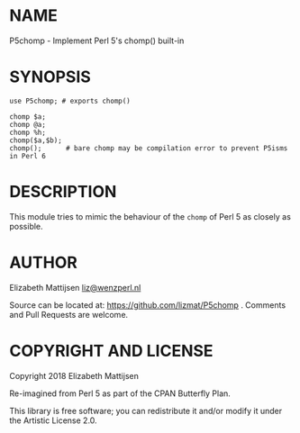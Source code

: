 NAME
====

P5chomp - Implement Perl 5's chomp() built-in

SYNOPSIS
========

    use P5chomp; # exports chomp()

    chomp $a;
    chomp @a;
    chomp %h;
    chomp($a,$b);
    chomp();      # bare chomp may be compilation error to prevent P5isms in Perl 6

DESCRIPTION
===========

This module tries to mimic the behaviour of the `chomp` of Perl 5 as closely as possible.

AUTHOR
======

Elizabeth Mattijsen <liz@wenzperl.nl>

Source can be located at: https://github.com/lizmat/P5chomp . Comments and Pull Requests are welcome.

COPYRIGHT AND LICENSE
=====================

Copyright 2018 Elizabeth Mattijsen

Re-imagined from Perl 5 as part of the CPAN Butterfly Plan.

This library is free software; you can redistribute it and/or modify it under the Artistic License 2.0.

